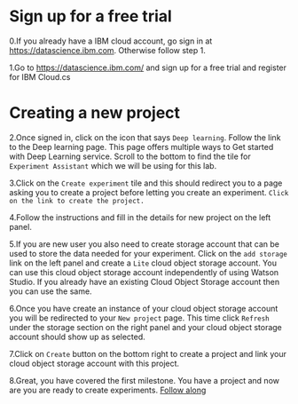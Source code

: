 # Sign up for a free trial

0.If you already have a IBM cloud account, go sign in at https://datascience.ibm.com. Otherwise follow step 1.

1.Go to https://datascience.ibm.com/ and sign up for a free trial and register for IBM Cloud.cs

# Creating a new project
2.Once signed in, click on the icon that says `Deep learning`. Follow the link to the Deep learning page. This page offers multiple ways to Get started with Deep Learning service. Scroll to the bottom to find the tile for `Experiment Assistant` which we will be using for this lab.

3.Click on the `Create experiment` tile and this should redirect you to a page asking you to create a project before letting you create an experiment. `Click on the link to create the project.`

4.Follow the instructions and fill in the details for new project  on the left panel.

5.If you are new user you also need to create storage account that can be used to store the data needed for your experiment. Click on the `add storage` link on the left panel and create a `Lite` cloud object storage account. You can use this cloud object storage account independently of using Watson Studio. If you already have an existing Cloud Object Storage account then you can use the same.

6.Once you have create an instance of your cloud object storage account you will be redirected to your `New project` page. This time click `Refresh` under the storage section on the right panel and your cloud object storage account should show up as selected.

7.Click on `Create` button on the bottom right to create a project and link your cloud object storage account with this project.

8.Great, you have covered the first milestone. You have a project and now are you are ready to create experiments. [Follow along]()